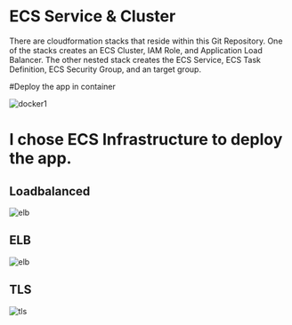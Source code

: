 # ECS Service & Cluster

There are cloudformation stacks that reside within this Git Repository. One of the stacks creates an ECS Cluster, IAM Role, and Application Load Balancer. The other nested stack creates the ECS Service, ECS Task Definition, ECS Security Group, and an target group.


#Deploy the app in container

![docker1](https://github.com/user-attachments/assets/a90533e6-051d-4b76-8106-6f895ad31413)

# I chose ECS Infrastructure to deploy the app.

## Loadbalanced
![elb](https://github.com/user-attachments/assets/c42adaa7-e344-4843-9e1a-e6f87ef0a740)

## ELB
![elb](https://github.com/user-attachments/assets/2dcb9134-8b18-4822-9fd2-b29298205b09)

## TLS
![tls](https://github.com/user-attachments/assets/d9240b96-9629-4642-9e7c-bbc93a24741d)
